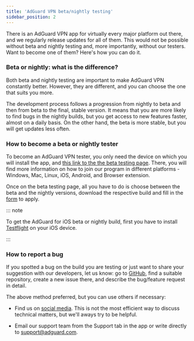 ```yaml
---
title: 'AdGuard VPN beta/nightly testing'
sidebar_position: 2
---
```


There is an AdGuard VPN app for virtually every major platform out there, and we regularly release updates for all of them. This would not be possible without beta and nightly testing and, more importantly, without our testers. Want to become one of them? Here's how you can do it.

### Beta or nightly: what is the difference?

Both beta and nightly testing are important to make AdGuard VPN constantly better. However, they are different, and you can choose the one that suits you more.

The development process follows a progression from nightly to beta and then from beta to the final, stable version. It means that you are more likely to find bugs in the nightly builds, but you get access to new features faster, almost on a daily basis. On the other hand, the beta is more stable, but you will get updates less often.

### How to become a beta or nightly tester

To become an AdGuard VPN tester, you only need the device on which you will install the app, and [this link to the the beta testing page](https://adguard-vpn.com/en/beta.html). There, you will find more information on how to join our program in different platforms - Windows, Mac, Linux, iOS, Android, and Browser extension.

Once on the beta testing page, all you have to do is choose between the beta and the nightly versions, download the respective build and fill in the [form](https://surveys.adguard.com/en/vpn_beta_testing_program/form.html) to apply.

::: note

To get the AdGuard for iOS beta or nightly build, first you have to install [Testflight](https://apps.apple.com/app/testflight/id899247664) on your iOS device.

:::

### How to report a bug

If you spotted a bug on the build you are testing or just want to share your suggestion with our developers, let us know: go to [GitHub](https://github.com/AdguardTeam/), find a suitable repository, create a new issue there, and describe the bug/feature request in detail.

The above method preferred, but you can use others if necessary:

- Find us on [social media](https://adguardvpn-help.com/en/discuss.html). This is not the most efficient way to discuss technical matters, but we'll aways try to be helpful.

- Email our support team from the Support tab in the app or write directly to [support@adguard.com](mailto:support@adguard.com).
